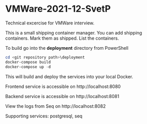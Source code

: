 # VMWare-2021-12-SvetP

Technical excercise for VMWare interview.

This is a small shipping container manager. You can add shipping containers. Mark them as shipped. List the containers.

To build go into the **deployment** directory from PowerShell

```powershell
cd <git repository path>\deployment
docker-compose build
docker-compose up -d
```

This will build and deploy the services into your local Docker.

Frontend service is accessible on http://localhost:8080

Backend service is accessible on http://localhost:8081

View the logs from Seq on http://localhost:8082



Supporting services: postgresql, seq